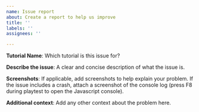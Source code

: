 ```yaml
---
name: Issue report
about: Create a report to help us improve
title: ''
labels: ''
assignees: ''

---
```


**Tutorial Name**: Which tutorial is this issue for?

**Describe the issue**: A clear and concise description of what the issue is.

**Screenshots**: If applicable, add screenshots to help explain your problem. If the issue includes a crash, attach a screenshot of the console log (press F8 during playtest to open the Javascript console).

**Additional context**: Add any other context about the problem here.
